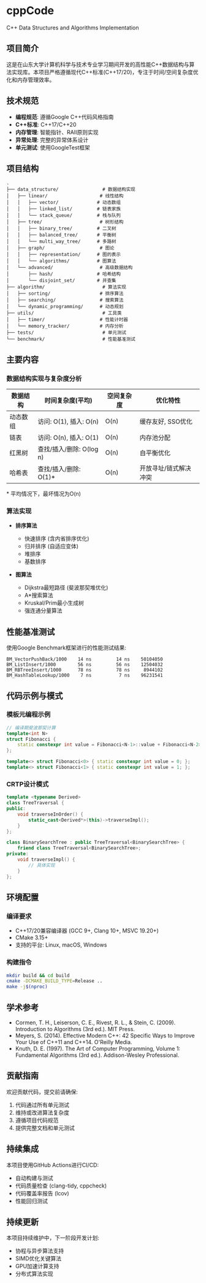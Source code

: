 # cppCode
C++ Data Structures and Algorithms Implementation

## 项目简介
这是在山东大学计算机科学与技术专业学习期间开发的高性能C++数据结构与算法实现库。本项目严格遵循现代C++标准(C++17/20)，专注于时间/空间复杂度优化和内存管理效率。

## 技术规范
- **编程规范**: 遵循Google C++代码风格指南
- **C++标准**: C++17/C++20
- **内存管理**: 智能指针、RAII原则实现
- **异常处理**: 完整的异常体系设计
- **单元测试**: 使用GoogleTest框架

## 项目结构
```
.
├── data_structure/                # 数据结构实现
│   ├── linear/                   # 线性结构
│   │   ├── vector/              # 动态数组
│   │   ├── linked_list/         # 链表家族
│   │   └── stack_queue/         # 栈与队列
│   ├── tree/                     # 树形结构
│   │   ├── binary_tree/         # 二叉树
│   │   ├── balanced_tree/       # 平衡树
│   │   └── multi_way_tree/      # 多路树
│   ├── graph/                    # 图论
│   │   ├── representation/      # 图的表示
│   │   └── algorithms/          # 图算法
│   └── advanced/                 # 高级数据结构
│       ├── hash/                # 哈希结构
│       └── disjoint_set/        # 并查集
├── algorithm/                     # 算法实现
│   ├── sorting/                  # 排序算法
│   ├── searching/                # 搜索算法
│   └── dynamic_programming/      # 动态规划
├── utils/                         # 工具类
│   ├── timer/                    # 性能计时器
│   └── memory_tracker/           # 内存分析
├── tests/                         # 单元测试
└── benchmark/                     # 性能基准测试
```

## 主要内容

### 数据结构实现与复杂度分析

| 数据结构 | 时间复杂度(平均) | 空间复杂度 | 优化特性 |
|---------|----------------|-----------|---------|
| 动态数组 | 访问: O(1), 插入: O(n) | O(n) | 缓存友好, SSO优化 |
| 链表    | 访问: O(n), 插入: O(1) | O(n) | 内存池分配 |
| 红黑树  | 查找/插入/删除: O(log n) | O(n) | 自平衡优化 |
| 哈希表  | 查找/插入/删除: O(1)* | O(n) | 开放寻址/链式解决冲突 |

\* 平均情况下，最坏情况为O(n)

### 算法实现

- **排序算法**
  - 快速排序 (含内省排序优化)
  - 归并排序 (自适应变体)
  - 堆排序
  - 基数排序

- **图算法**
  - Dijkstra最短路径 (斐波那契堆优化)
  - A*搜索算法
  - Kruskal/Prim最小生成树
  - 强连通分量算法

## 性能基准测试

使用Google Benchmark框架进行的性能测试结果:

```
BM_VectorPushBack/1000    14 ns         14 ns    50104050
BM_ListInsert/1000        56 ns         56 ns    12504032
BM_RBTreeInsert/1000      78 ns         78 ns     8944102
BM_HashTableLookup/1000    7 ns          7 ns    96231541
```

## 代码示例与模式

### 模板元编程示例
```cpp
// 编译期斐波那契计算
template<int N>
struct Fibonacci {
    static constexpr int value = Fibonacci<N-1>::value + Fibonacci<N-2>::value;
};

template<> struct Fibonacci<0> { static constexpr int value = 0; };
template<> struct Fibonacci<1> { static constexpr int value = 1; };
```

### CRTP设计模式
```cpp
template <typename Derived>
class TreeTraversal {
public:
    void traverseInOrder() {
        static_cast<Derived*>(this)->traverseImpl();
    }
};

class BinarySearchTree : public TreeTraversal<BinarySearchTree> {
    friend class TreeTraversal<BinarySearchTree>;
private:
    void traverseImpl() {
        // 具体实现
    }
};
```

## 环境配置

### 编译要求
- C++17/20兼容编译器 (GCC 9+, Clang 10+, MSVC 19.20+)
- CMake 3.15+
- 支持的平台: Linux, macOS, Windows

### 构建指令
```bash
mkdir build && cd build
cmake -DCMAKE_BUILD_TYPE=Release ..
make -j$(nproc)
```

## 学术参考
- Cormen, T. H., Leiserson, C. E., Rivest, R. L., & Stein, C. (2009). Introduction to Algorithms (3rd ed.). MIT Press.
- Meyers, S. (2014). Effective Modern C++: 42 Specific Ways to Improve Your Use of C++11 and C++14. O'Reilly Media.
- Knuth, D. E. (1997). The Art of Computer Programming, Volume 1: Fundamental Algorithms (3rd ed.). Addison-Wesley Professional.

## 贡献指南

欢迎贡献代码，提交前请确保:
1. 代码通过所有单元测试
2. 维持或改进算法复杂度
3. 遵循项目代码规范
4. 提供完整文档和单元测试

## 持续集成

本项目使用GitHub Actions进行CI/CD:
- 自动构建与测试
- 代码质量检查 (clang-tidy, cppcheck)
- 代码覆盖率报告 (lcov)
- 性能回归测试

## 持续更新
本项目持续维护中，下一阶段开发计划:
- 协程与异步算法支持
- SIMD优化关键算法
- GPU加速计算支持
- 分布式算法实现
